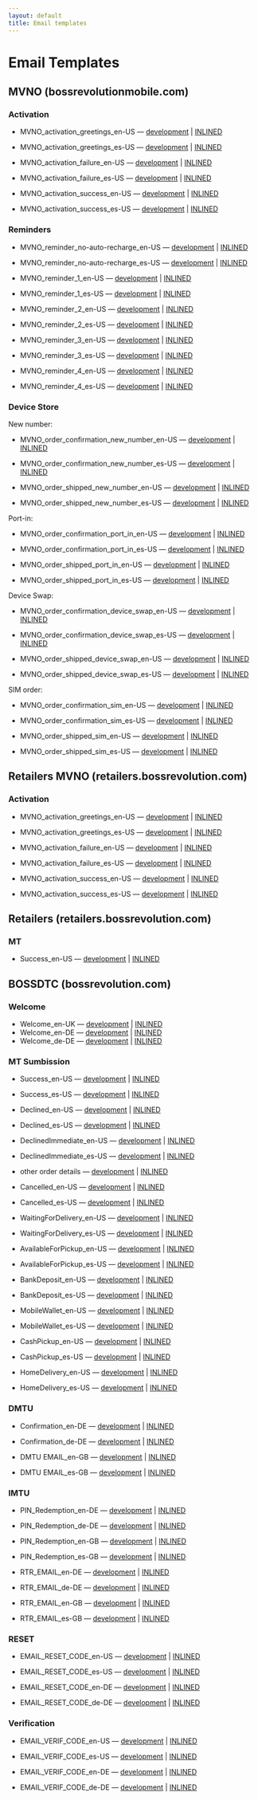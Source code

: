 ```yaml
---
layout: default
title: Email templates
---
```


# Email Templates

## MVNO (bossrevolutionmobile.com)

### Activation

* MVNO_activation_greetings_en-US — [development](mvno/MVNO_activation_greetings_en-US.html) | [INLINED](mvno/inlined/MVNO_activation_greetings_en-US.html)
* MVNO_activation_greetings_es-US — [development](mvno/MVNO_activation_greetings_es-US.html) | [INLINED](mvno/inlined/MVNO_activation_greetings_es-US.html)


* MVNO_activation_failure_en-US — [development](mvno/MVNO_activation_failure_en-US.html) | [INLINED](mvno/inlined/MVNO_activation_failure_en-US.html)
* MVNO_activation_failure_es-US — [development](mvno/MVNO_activation_failure_es-US.html) | [INLINED](mvno/inlined/MVNO_activation_failure_es-US.html)


* MVNO_activation_success_en-US — [development](mvno/MVNO_activation_success_en-US.html) | [INLINED](mvno/inlined/MVNO_activation_success_en-US.html)
* MVNO_activation_success_es-US — [development](mvno/MVNO_activation_success_es-US.html) | [INLINED](mvno/inlined/MVNO_activation_success_es-US.html)

### Reminders

* MVNO_reminder_no-auto-recharge_en-US — [development](mvno/MVNO_reminder_no-auto-recharge_en-US.html) | [INLINED](mvno/inlined/MVNO_reminder_no-auto-recharge_en-US.html)
* MVNO_reminder_no-auto-recharge_es-US — [development](mvno/MVNO_reminder_no-auto-recharge_es-US.html) | [INLINED](mvno/inlined/MVNO_reminder_no-auto-recharge_es-US.html)


* MVNO_reminder_1_en-US — [development](mvno/MVNO_reminder_1_en-US.html) | [INLINED](mvno/inlined/MVNO_reminder_1_en-US.html)
* MVNO_reminder_1_es-US — [development](mvno/MVNO_reminder_1_es-US.html) | [INLINED](mvno/inlined/MVNO_reminder_1_es-US.html)


* MVNO_reminder_2_en-US — [development](mvno/MVNO_reminder_2_en-US.html) | [INLINED](mvno/inlined/MVNO_reminder_2_en-US.html)
* MVNO_reminder_2_es-US — [development](mvno/MVNO_reminder_2_es-US.html) | [INLINED](mvno/inlined/MVNO_reminder_2_es-US.html)


* MVNO_reminder_3_en-US — [development](mvno/MVNO_reminder_3_en-US.html) | [INLINED](mvno/inlined/MVNO_reminder_3_en-US.html)
* MVNO_reminder_3_es-US — [development](mvno/MVNO_reminder_3_es-US.html) | [INLINED](mvno/inlined/MVNO_reminder_3_es-US.html)


* MVNO_reminder_4_en-US — [development](mvno/MVNO_reminder_4_en-US.html) | [INLINED](mvno/inlined/MVNO_reminder_4_en-US.html)
* MVNO_reminder_4_es-US — [development](mvno/MVNO_reminder_4_es-US.html) | [INLINED](mvno/inlined/MVNO_reminder_4_es-US.html)

### Device Store


New number:


* MVNO_order_confirmation_new_number_en-US — [development](mvno/MVNO_order_confirmation_new_number_en-US.html) | [INLINED](mvno/inlined/MVNO_order_confirmation_new_number_en-US.html)
* MVNO_order_confirmation_new_number_es-US — [development](mvno/MVNO_order_confirmation_new_number_es-US.html) | [INLINED](mvno/inlined/MVNO_order_confirmation_new_number_es-US.html)


* MVNO_order_shipped_new_number_en-US — [development](mvno/MVNO_order_shipped_new_number_en-US.html) | [INLINED](mvno/inlined/MVNO_order_shipped_new_number_en-US.html)
* MVNO_order_shipped_new_number_es-US — [development](mvno/MVNO_order_shipped_new_number_es-US.html) | [INLINED](mvno/inlined/MVNO_order_shipped_new_number_es-US.html)


Port-in:


* MVNO_order_confirmation_port_in_en-US — [development](mvno/MVNO_order_confirmation_port_in_en-US.html) | [INLINED](mvno/inlined/MVNO_order_confirmation_port_in_en-US.html)
* MVNO_order_confirmation_port_in_es-US — [development](mvno/MVNO_order_confirmation_port_in_es-US.html) | [INLINED](mvno/inlined/MVNO_order_confirmation_port_in_es-US.html)


* MVNO_order_shipped_port_in_en-US — [development](mvno/MVNO_order_shipped_port_in_en-US.html) | [INLINED](mvno/inlined/MVNO_order_shipped_port_in_en-US.html)
* MVNO_order_shipped_port_in_es-US — [development](mvno/MVNO_order_shipped_port_in_es-US.html) | [INLINED](mvno/inlined/MVNO_order_shipped_port_in_es-US.html)


Device Swap:


* MVNO_order_confirmation_device_swap_en-US — [development](mvno/MVNO_order_confirmation_device_swap_en-US.html) | [INLINED](mvno/inlined/MVNO_order_confirmation_device_swap_en-US.html)
* MVNO_order_confirmation_device_swap_es-US — [development](mvno/MVNO_order_confirmation_device_swap_es-US.html) | [INLINED](mvno/inlined/MVNO_order_confirmation_device_swap_es-US.html)


* MVNO_order_shipped_device_swap_en-US — [development](mvno/MVNO_order_shipped_device_swap_en-US.html) | [INLINED](mvno/inlined/MVNO_order_shipped_device_swap_en-US.html)
* MVNO_order_shipped_device_swap_es-US — [development](mvno/MVNO_order_shipped_device_swap_es-US.html) | [INLINED](mvno/inlined/MVNO_order_shipped_device_swap_es-US.html)


SIM order:


* MVNO_order_confirmation_sim_en-US — [development](mvno/MVNO_order_confirmation_sim_en-US.html) | [INLINED](mvno/inlined/MVNO_order_confirmation_sim_en-US.html)
* MVNO_order_confirmation_sim_es-US — [development](mvno/MVNO_order_confirmation_sim_es-US.html) | [INLINED](mvno/inlined/MVNO_order_confirmation_sim_es-US.html)


* MVNO_order_shipped_sim_en-US — [development](mvno/MVNO_order_shipped_sim_en-US.html) | [INLINED](mvno/inlined/MVNO_order_shipped_sim_en-US.html)
* MVNO_order_shipped_sim_es-US — [development](mvno/MVNO_order_shipped_sim_es-US.html) | [INLINED](mvno/inlined/MVNO_order_shipped_sim_es-US.html)


## Retailers MVNO (retailers.bossrevolution.com)

### Activation

* MVNO_activation_greetings_en-US — [development](retailersmvno/MVNO_activation_greetings_en-US.html) | [INLINED](retailersmvno/inlined/MVNO_activation_greetings_en-US.html)
* MVNO_activation_greetings_es-US — [development](retailersmvno/MVNO_activation_greetings_es-US.html) | [INLINED](retailersmvno/inlined/MVNO_activation_greetings_es-US.html)


* MVNO_activation_failure_en-US — [development](retailersmvno/MVNO_activation_failure_en-US.html) | [INLINED](retailersmvno/inlined/MVNO_activation_failure_en-US.html)
* MVNO_activation_failure_es-US — [development](retailersmvno/MVNO_activation_failure_es-US.html) | [INLINED](retailersmvno/inlined/MVNO_activation_failure_es-US.html)


* MVNO_activation_success_en-US — [development](retailersmvno/MVNO_activation_success_en-US.html) | [INLINED](retailersmvno/inlined/MVNO_activation_success_en-US.html)
* MVNO_activation_success_es-US — [development](retailersmvno/MVNO_activation_success_es-US.html) | [INLINED](retailersmvno/inlined/MVNO_activation_success_es-US.html)

## Retailers (retailers.bossrevolution.com)

### MT

* Success_en-US — [development](retailers/RETAILERS_MT_success_en-US.html) | [INLINED](retailers/inlined/RETAILERS_MT_success_en-US.html)


## BOSSDTC (bossrevolution.com)

### Welcome

* Welcome_en-UK — [development](bossdtc/BOSSDTC_welcome_en-UK.html) | [INLINED](bossdtc/inlined/BOSSDTC_welcome_en-UK.html)
* Welcome_en-DE — [development](bossdtc/BOSSDTC_welcome_en-DE.html) | [INLINED](bossdtc/inlined/BOSSDTC_welcome_en-DE.html)
* Welcome_de-DE — [development](bossdtc/BOSSDTC_welcome_de-DE.html) | [INLINED](bossdtc/inlined/BOSSDTC_welcome_de-DE.html)

### MT Sumbission

* Success_en-US — [development](bossdtc/BOSSDTC_MT_success_en-US.html) | [INLINED](bossdtc/inlined/BOSSDTC_MT_success_en-US.html)
* Success_es-US — [development](bossdtc/BOSSDTC_MT_success_es-US.html) | [INLINED](bossdtc/inlined/BOSSDTC_MT_success_es-US.html)


* Declined_en-US — [development](bossdtc/BOSSDTC_MT_declined_en-US.html) | [INLINED](bossdtc/inlined/BOSSDTC_MT_declined_en-US.html)
* Declined_es-US — [development](bossdtc/BOSSDTC_MT_declined_es-US.html) | [INLINED](bossdtc/inlined/BOSSDTC_MT_declined_es-US.html)


* DeclinedImmediate_en-US — [development](bossdtc/BOSSDTC_MT_declinedimmediate_en-US.html) | [INLINED](bossdtc/inlined/BOSSDTC_MT_declinedimmediate_en-US.html)
* DeclinedImmediate_es-US — [development](bossdtc/BOSSDTC_MT_declinedimmediate_es-US.html) | [INLINED](bossdtc/inlined/BOSSDTC_MT_declinedimmediate_es-US.html)


* other order details — [development](bossdtc/BOSSDTC_MT_orderdetails.html) | [INLINED](bossdtc/inlined/BOSSDTC_MT_orderdetails.html)


* Cancelled_en-US — [development](bossdtc/BOSSDTC_MT_cancelled_en-US.html) | [INLINED](bossdtc/inlined/BOSSDTC_MT_cancelled_en-US.html)
* Cancelled_es-US — [development](bossdtc/BOSSDTC_MT_cancelled_es-US.html) | [INLINED](bossdtc/inlined/BOSSDTC_MT_cancelled_es-US.html)


* WaitingForDelivery_en-US — [development](bossdtc/BOSSDTC_MT_waitingfordelivery_en-US.html) | [INLINED](bossdtc/inlined/BOSSDTC_MT_waitingfordelivery_en-US.html)
* WaitingForDelivery_es-US — [development](bossdtc/BOSSDTC_MT_waitingfordelivery_es-US.html) | [INLINED](bossdtc/inlined/BOSSDTC_MT_waitingfordelivery_es-US.html)


* AvailableForPickup_en-US — [development](bossdtc/BOSSDTC_MT_availableforpickup_en-US.html) | [INLINED](bossdtc/inlined/BOSSDTC_MT_availableforpickup_en-US.html)
* AvailableForPickup_es-US — [development](bossdtc/BOSSDTC_MT_availableforpickup_es-US.html) | [INLINED](bossdtc/inlined/BOSSDTC_MT_availableforpickup_es-US.html)


* BankDeposit_en-US — [development](bossdtc/BOSSDTC_MT_bankdeposit_en-US.html) | [INLINED](bossdtc/inlined/BOSSDTC_MT_bankdeposit_en-US.html)
* BankDeposit_es-US — [development](bossdtc/BOSSDTC_MT_bankdeposit_es-US.html) | [INLINED](bossdtc/inlined/BOSSDTC_MT_bankdeposit_es-US.html)


* MobileWallet_en-US — [development](bossdtc/BOSSDTC_MT_mobilewallet_en-US.html) | [INLINED](bossdtc/inlined/BOSSDTC_MT_mobilewallet_en-US.html)
* MobileWallet_es-US — [development](bossdtc/BOSSDTC_MT_mobilewallet_es-US.html) | [INLINED](bossdtc/inlined/BOSSDTC_MT_mobilewallet_es-US.html)


* CashPickup_en-US — [development](bossdtc/BOSSDTC_MT_cashpickup_en-US.html) | [INLINED](bossdtc/inlined/BOSSDTC_MT_cashpickup_en-US.html)
* CashPickup_es-US — [development](bossdtc/BOSSDTC_MT_cashpickup_es-US.html) | [INLINED](bossdtc/inlined/BOSSDTC_MT_cashpickup_es-US.html)


* HomeDelivery_en-US — [development](bossdtc/BOSSDTC_MT_homedelivery_en-US.html) | [INLINED](bossdtc/inlined/BOSSDTC_MT_homedelivery_en-US.html)
* HomeDelivery_es-US — [development](bossdtc/BOSSDTC_MT_homedelivery_es-US.html) | [INLINED](bossdtc/inlined/BOSSDTC_MT_homedelivery_es-US.html)

### DMTU

* Confirmation_en-DE — [development](bossdtc/BOSSDTC_DMTU_confirmation_en-DE.html) | [INLINED](bossdtc/inlined/BOSSDTC_DMTU_confirmation_en-DE.html)
* Confirmation_de-DE — [development](bossdtc/BOSSDTC_DMTU_confirmation_de-DE.html) | [INLINED](bossdtc/inlined/BOSSDTC_DMTU_confirmation_de-DE.html)


* DMTU EMAIL_en-GB — [development](bossdtc/DMTU%20EMAIL_en-GB.html) | [INLINED](bossdtc/inlined/DMTU%20EMAIL_en-GB.html)
* DMTU EMAIL_es-GB — [development](bossdtc/DMTU%20EMAIL_es-GB.html) | [INLINED](bossdtc/inlined/DMTU%20EMAIL_es-GB.html)

### IMTU

* PIN_Redemption_en-DE — [development](bossdtc/IMTU_PIN_Redemption_en-DE.html) | [INLINED](bossdtc/inlined/IMTU_PIN_Redemption_en-DE.html)
* PIN_Redemption_de-DE — [development](bossdtc/IMTU_PIN_Redemption_de-DE.html) | [INLINED](bossdtc/inlined/IMTU_PIN_Redemption_de-DE.html)


* PIN_Redemption_en-GB — [development](bossdtc/IMTU_PIN_Redemption_en-GB.html) | [INLINED](bossdtc/inlined/IMTU_PIN_Redemption_en-GB.html)
* PIN_Redemption_es-GB — [development](bossdtc/IMTU_PIN_Redemption_es-GB.html) | [INLINED](bossdtc/inlined/IMTU_PIN_Redemption_es-GB.html)


* RTR_EMAIL_en-DE — [development](bossdtc/IMTU_RTR_EMAIL_en-DE.html) | [INLINED](bossdtc/inlined/IMTU_RTR_EMAIL_en-DE.html)
* RTR_EMAIL_de-DE — [development](bossdtc/IMTU_RTR_EMAIL_de-DE.html) | [INLINED](bossdtc/inlined/IMTU_RTR_EMAIL_de-DE.html)


* RTR_EMAIL_en-GB — [development](bossdtc/IMTU_RTR_EMAIL_en-GB.html) | [INLINED](bossdtc/inlined/IMTU_RTR_EMAIL_en-GB.html)
* RTR_EMAIL_es-GB — [development](bossdtc/IMTU_RTR_EMAIL_es-GB.html) | [INLINED](bossdtc/inlined/IMTU_RTR_EMAIL_es-GB.html)

### RESET

* EMAIL_RESET_CODE_en-US — [development](bossdtc/EMAIL_RESET_CODE_en-US.html) | [INLINED](bossdtc/inlined/EMAIL_RESET_CODE_en-US.html)
* EMAIL_RESET_CODE_es-US — [development](bossdtc/EMAIL_RESET_CODE_es-US.html) | [INLINED](bossdtc/inlined/EMAIL_RESET_CODE_es-US.html)


* EMAIL_RESET_CODE_en-DE — [development](bossdtc/EMAIL_RESET_CODE_en-DE.html) | [INLINED](bossdtc/inlined/EMAIL_RESET_CODE_en-DE.html)
* EMAIL_RESET_CODE_de-DE — [development](bossdtc/EMAIL_RESET_CODE_de-DE.html) | [INLINED](bossdtc/inlined/EMAIL_RESET_CODE_de-DE.html)

### Verification

* EMAIL_VERIF_CODE_en-US — [development](bossdtc/EMAIL_VERIF_CODE_en-US.html) | [INLINED](bossdtc/inlined/EMAIL_VERIF_CODE_en-US.html)
* EMAIL_VERIF_CODE_es-US — [development](bossdtc/EMAIL_VERIF_CODE_es-US.html) | [INLINED](bossdtc/inlined/EMAIL_VERIF_CODE_es-US.html)


* EMAIL_VERIF_CODE_en-DE — [development](bossdtc/EMAIL_VERIF_CODE_en-DE.html) | [INLINED](bossdtc/inlined/EMAIL_VERIF_CODE_en-DE.html)
* EMAIL_VERIF_CODE_de-DE — [development](bossdtc/EMAIL_VERIF_CODE_de-DE.html) | [INLINED](bossdtc/inlined/EMAIL_VERIF_CODE_de-DE.html)
